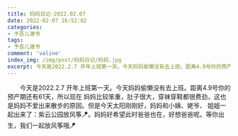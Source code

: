 ```yaml
---
title: 妈妈日记-2022.02.07
date: 2022-02-07 16:52:02
categories:
- 予吾儿澂书
tags:
- 予吾儿澂书
comment: 'valine'
index_img: /img/post/妈妈日记/妈妈.jpg
excerpt: 今天是2022.2.7 开年上班第一天。今天妈妈偷懒没有去上班。距离4.9号你的预产期还有61天，所以现在妈妈比较笨重，肚子很大，穿袜穿鞋都很费劲，这也是妈妈不爱出来散步的原因。
---
```

<div class="markdown-body">
&emsp;&emsp;今天是2022.2.7 开年上班第一天。今天妈妈偷懒没有去上班。距离4.9号你的预产期还有61天，所以现在
妈妈比较笨重，肚子很大，穿袜穿鞋都很费劲，这也是妈妈不爱出来散步的原因。但是今天太阳刚刚好，妈妈和小姨、姥爷、
姐姐一起出来了：紫云公园放风筝🪁。妈妈好希望此时爸爸也在，好想爸爸呢。等你出生，我们一起放风筝哦🪁
</div>

